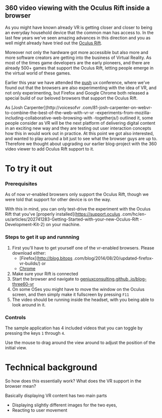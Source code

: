 360 video viewing with the Oculus Rift inside a browser
------------------------------------------------------

As you might have known already VR is getting closer and closer to being an
everyday household device that the common man has access to. In the last few
years we've seen amazing advances in this direction and you as well might
already have tried out the [Oculus Rift](http://www.oculus.com/).

Moreover not only the hardware got more accessible but also more and
more software creators are getting into the business of Virtual Reality. As
most of the times game developers are the early pioneers, and there are
already 500+ games that support the Oculus Rift, letting people emerge in the
 virtual world of these games.

Earlier this year we have attended the [push](http://push-conference.com/)
ux conference, where we've found out that the browsers are also experimenting
 with the idea of VR, and not only experimenting, but Firefox and Google
 Chrome both released a special build of our beloved browsers that support
 the Oculus Rift.

As [Josh Carpenter](http://voicesofvr
.com/81-josh-carpenter-on-webvr-to-combine-the-best-of-the-web-with-vr-vr
-experiments-from-mozilla-including-collaborative-web-browsing-with
-togetherjs/) outlined it, some people consider as VR will be the next
platform of delivering digital content in an exciting new way and they are
testing out user interaction concepts how this in would work out in practice.
 At this point we got also interested, and wanted to play around a bit just to
  see what the browser guys are up to. Therefore we thought about upgrading
  our earlier blog-project with the 360 video viewer to add Oculus Rift
  support to it.


To try it out
=============

### Prerequisites

As of now vr-enabled browsers only support the Oculus Rift, though we were told
that support for other device is on the way.

With this in mind, you can only test-drive the experiment with the Oculus
Rift that you've [properly installed](https://support.oculus
.com/hc/en-us/articles/202741283-Getting-Started-with-your-new-Oculus-Rift
-Development-Kit-2) on your machine.

### Steps to get it up and runnning

1. First you'll have to get yourself one of the vr-enabled browsers.
   Please download either:
    * [Firefox](http://blog.bitops
    .com/blog/2014/08/20/updated-firefox-vr-builds/)
      or
    * [Chrome](http://blog.tojicode.com/2014/07/bringing-vr-to-chrome.html)
1. Make sure your Rift is connected
1. Start the browser and navigate to [geniuxconsulting.github
.io/blog-three60-vr](geniuxconsulting.github.io/blog-three60-vr)
1. On some OSes you might have to move the window on the Oculus screen, and
then simply make it fullscreen by pressing `F11`
1. The video should be running inside the headset, with you being able to
look around in it.

### Controls

The sample application has 4 included videos that you can toggle by pressing
the keys `1` through `4`.

Use the mouse to drag around the view around to adjust the position of the
initial view.


Technical background
====================

So how does this essentially work? What does the VR support in the browser mean?

Basically displaying VR content has two main parts

* Displaying slightly different images for the two eyes,
* Reacting to user movement




